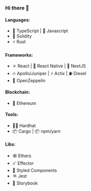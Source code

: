 ### Hi there 👋

#### Languages:
- 💪 TypeScript | 👻 Javascript
- 💎 Solidity
- ⚡ Rust

#### Frameworks:
- ⚛️ React | 📱 React Native | 🚧 NextJS
- 🔥 Apollo/Juniper | ⚡ Actix | ⛽ Diesel
- 💎 OpenZeppelin

#### Blockchain:
- 🚀 Ethereum

#### Tools:
- 👷‍♂️ Hardhat
- 📦 Cargo | 📦 npm/yarn


#### Libs:
- 🕸 Ethers
- ☄️ Effector
- 💅 Styled Components
- 🪅 Jest
- 📕 Storybook
